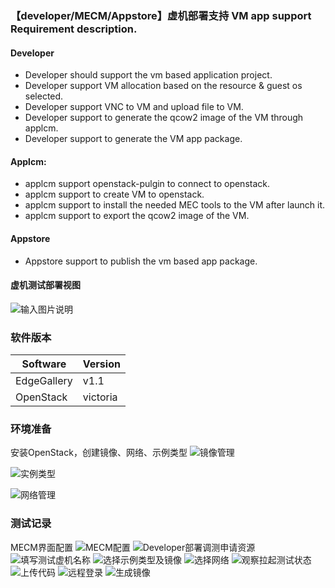 ### 【developer/MECM/Appstore】虚机部署支持 VM app support Requirement description.

#### Developer
- Developer should support the vm based application project.
- Developer support VM allocation based on the resource & guest os selected.
- Developer support VNC to VM and upload file to VM.
- Developer support to generate the qcow2 image of the VM through applcm.
- Developer support to generate the VM app package.

#### Applcm:

- applcm support openstack-pulgin to connect to openstack.
- applcm support to create VM to openstack.
- applcm support to install the needed MEC tools to the VM after launch it.
- applcm support to export the qcow2 image of the VM.

#### Appstore
- Appstore support to publish the vm based app package.

#### 虚机测试部署视图
![输入图片说明](https://images.gitee.com/uploads/images/2021/0327/144602_6edcc357_7786397.jpeg "虚机组件图.jpg")

### 软件版本

|Software|Version|
|---|---|
|EdgeGallery|v1.1 |
|OpenStack|victoria|


### 环境准备
安装OpenStack，创建镜像、网络、示例类型
![镜像管理](https://images.gitee.com/uploads/images/2021/0327/155038_44f113a2_7786397.png "镜像.png")

![实例类型](https://images.gitee.com/uploads/images/2021/0327/155056_a7ea7eaa_7786397.png "实例类型.png")

![网络管理](https://images.gitee.com/uploads/images/2021/0327/155110_c29d831e_7786397.png "Network.png")


### 测试记录
MECM界面配置
![MECM配置](https://images.gitee.com/uploads/images/2021/0327/163505_e35e87e6_7786397.png "MECM配置.png")
![Developer部署调测申请资源](https://images.gitee.com/uploads/images/2021/0327/164842_3cdf5231_7786397.png "部署调测申请资源.png")
![填写测试虚机名称](https://images.gitee.com/uploads/images/2021/0327/164939_ce1cb2e8_7786397.png "填写虚机名称.png")
![选择示例类型及镜像](https://images.gitee.com/uploads/images/2021/0327/165052_52a5ebf7_7786397.png "选择示例类型及镜像.png")
![选择网络](https://images.gitee.com/uploads/images/2021/0327/170413_54b39550_7786397.png "选择网络.png")
![观察拉起测试状态](https://images.gitee.com/uploads/images/2021/0327/170704_b2b7da5c_7786397.png "观察拉起测试状态.png")
![上传代码](https://images.gitee.com/uploads/images/2021/0329/105302_c6ba64ac_7785299.png "上传应用包代码.png")
![远程登录](https://images.gitee.com/uploads/images/2021/0329/105332_874929e8_7785299.png "远程登录.png")
![生成镜像](https://images.gitee.com/uploads/images/2021/0329/105425_c5ed6930_7785299.png "生成镜像.png")